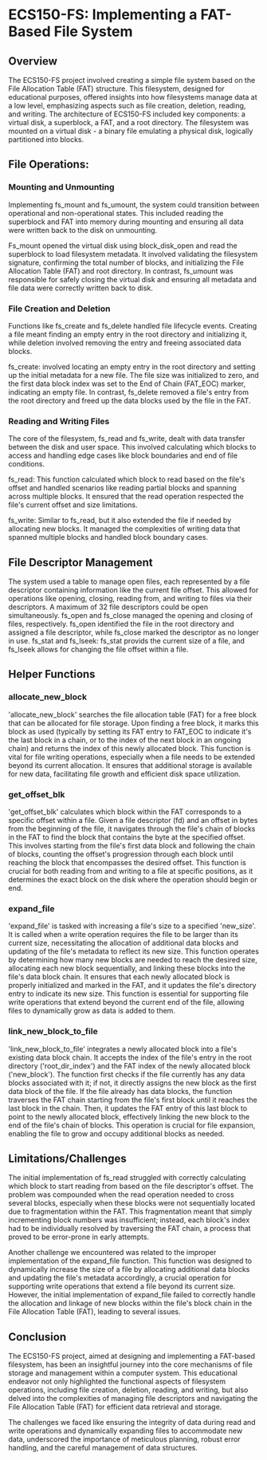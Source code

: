 # ECS150-FS: Implementing a FAT-Based File System

## Overview

The ECS150-FS project involved creating a simple file system based on the File
Allocation Table (FAT) structure. This filesystem, designed for educational 
purposes, offered insights into how filesystems manage data at a low level, 
emphasizing aspects such as file creation, deletion, reading, and writing. The 
architecture of ECS150-FS included key components: a virtual disk, a superblock,
a FAT, and a root directory. The filesystem was mounted on a virtual disk - a 
binary file emulating a physical disk, logically partitioned into blocks.

## File Operations:

### Mounting and Unmounting
Implementing fs_mount and fs_umount, the system could transition between 
operational and non-operational states. This included reading the superblock and
FAT into memory during mounting and ensuring all data were written back to the 
disk on unmounting.

Fs_mount opened the virtual disk using block_disk_open and read the superblock 
to load filesystem metadata. It involved validating the filesystem signature, 
confirming the total number of blocks, and initializing the File Allocation 
Table (FAT) and root directory. In contrast, fs_umount was responsible for 
safely closing the virtual disk and ensuring all metadata and file data were 
correctly written back to disk.

### File Creation and Deletion
Functions like fs_create and fs_delete handled file lifecycle events. Creating a 
file meant finding an empty entry in the root directory and initializing it, 
while deletion involved removing the entry and freeing associated data blocks.

fs_create: involved locating an empty entry in the root directory and setting up
the initial metadata for a new file. The file size was initialized to zero, and 
the first data block index was set to the End of Chain (FAT_EOC) marker, 
indicating an empty file. In contrast, fs_delete removed a file's entry from the
root directory and freed up the data blocks used by the file in the FAT.

### Reading and Writing Files
The core of the filesystem, fs_read and fs_write, dealt with data transfer 
between the disk and user space. This involved calculating which blocks to 
access and handling edge cases like block boundaries and end of file conditions.

fs_read: This function calculated which block to read based on the file's offset 
and handled scenarios like reading partial blocks and spanning across multiple 
blocks. It ensured that the read operation respected the file's current offset 
and size limitations.

fs_write: Similar to fs_read, but it also extended the file if needed by 
allocating new blocks. It managed the complexities of writing data that spanned 
multiple blocks and handled block boundary cases.

## File Descriptor Management

The system used a table to manage open files, each represented by a file 
descriptor containing information like the current file offset. This allowed for 
operations like opening, closing, reading from, and writing to files via their 
descriptors. A maximum of 32 file descriptors could be open simultaneously. 
fs_open and fs_close managed the opening and closing of files, respectively. 
fs_open identified the file in the root directory and assigned a file 
descriptor, while fs_close marked the descriptor as no longer in use. fs_stat 
and fs_lseek: fs_stat provids the current size of a file, and fs_lseek allows 
for changing the file offset within a file.

## Helper Functions

### allocate_new_block

'allocate_new_block' searches the file allocation table (FAT) for a free block 
that can be allocated for file storage. Upon finding a free block, it marks this 
block as used (typically by setting its FAT entry to FAT_EOC to indicate it's 
the last block in a chain, or to the index of the next block in an ongoing 
chain) and returns the index of this newly allocated block. This function is 
vital for file writing operations, especially when a file needs to be extended 
beyond its current allocation. It ensures that additional storage is available 
for new data, facilitating file growth and efficient disk space utilization.

### get_offset_blk

'get_offset_blk' calculates which block within the FAT corresponds to a specific 
offset within a file. Given a file descriptor (fd) and an offset in bytes from 
the beginning of the file, it navigates through the file's chain of blocks in 
the FAT to find the block that contains the byte at the specified offset. This 
involves starting from the file's first data block and following the chain of 
blocks, counting the offset's progression through each block until reaching the 
block that encompasses the desired offset. This function is crucial for both 
reading from and writing to a file at specific positions, as it determines the 
exact block on the disk where the operation should begin or end.

### expand_file

'expand_file' is tasked with increasing a file's size to a specified 'new_size'. 
It is called when a write operation requires the file to be larger than its 
current size, necessitating the allocation of additional data blocks and 
updating of the file's metadata to reflect its new size. This function operates 
by determining how many new blocks are needed to reach the desired size, 
allocating each new block sequentially, and linking these blocks into the 
file's data block chain. It ensures that each newly allocated block is properly 
initialized and marked in the FAT, and it updates the file's directory entry to 
indicate its new size. This function is essential for supporting file write 
operations that extend beyond the current end of the file, allowing files to 
dynamically grow as data is added to them.

### link_new_block_to_file

'link_new_block_to_file' integrates a newly allocated block into a file's 
existing data block chain. It accepts the index of the file's entry in the root 
directory ('root_dir_index') and the FAT index of the newly allocated block 
('new_block'). The function first checks if the file currently has any data 
blocks associated with it; if not, it directly assigns the new block as the 
first data block of the file. If the file already has data blocks, the function 
traverses the FAT chain starting from the file's first block until it reaches 
the last block in the chain. Then, it updates the FAT entry of this last block 
to point to the newly allocated block, effectively linking the new block to the 
end of the file's chain of blocks. This operation is crucial for file 
expansion, enabling the file to grow and occupy additional blocks as needed.

## Limitations/Challenges

The initial implementation of fs_read struggled with correctly calculating 
which block to start reading from based on the file descriptor's offset. The 
problem was compounded when the read operation needed to cross several blocks, 
especially when these blocks were not sequentially located due to fragmentation 
within the FAT. This fragmentation meant that simply incrementing block numbers 
was insufficient; instead, each block's index had to be individually resolved 
by traversing the FAT chain, a process that proved to be error-prone in early 
attempts.

Another challenge we encountered was related to the improper 
implementation of the expand_file function. This function was designed to 
dynamically increase the size of a file by allocating additional data blocks 
and updating the file's metadata accordingly, a crucial operation for 
supporting write operations that extend a file beyond its current size. 
However, the initial implementation of expand_file failed to correctly handle 
the allocation and linkage of new blocks within the file's block chain in the 
File Allocation Table (FAT), leading to several issues.

## Conclusion

The ECS150-FS project, aimed at designing and implementing a FAT-based 
filesystem, has been an insightful journey into the core mechanisms of file 
storage and management within a computer system. This educational endeavor not 
only highlighted the functional aspects of filesystem operations, including 
file creation, deletion, reading, and writing, but also delved into the 
complexities of managing file descriptors and navigating the File Allocation 
Table (FAT) for efficient data retrieval and storage.

The challenges we faced like ensuring the integrity of data during read and 
write operations and dynamically expanding files to accommodate new data, 
underscored the importance of meticulous planning, robust error handling, and 
the careful management of data structures.
